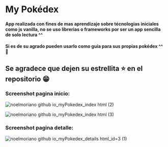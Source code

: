# My Pokédex 

####  App realizada con fines de mas aprendizaje sobre técnologias iniciales como js vanilla, no se uso librerias o frameworks por ser un app sencilla de solo lectura ^^

#### Si es de su agrado pueden usarlo como guia para sus propias pokédex ^^🙌

##  Se agradece que dejen su estrellita ⭐ en el repositorio 😁


### Screenshot pagina inicio:

![noelmoriano github io_myPokedex_index html (2)](https://user-images.githubusercontent.com/45921957/145860144-fe10bf8b-dcae-418d-acb4-81acd4be54d2.png)

![noelmoriano github io_myPokedex_index html (3)](https://user-images.githubusercontent.com/45921957/145860153-3cdaf7c1-4db2-4587-950d-7abbb05729ae.png)


### Screenshot pagina detalle:

![noelmoriano github io_myPokedex_details html_id=3 (1)](https://user-images.githubusercontent.com/45921957/145860160-ff493caf-8a2e-4035-a09d-40cd0e333b25.png)
